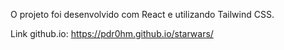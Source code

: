 O projeto foi desenvolvido com React e utilizando Tailwind CSS.

Link github.io: https://pdr0hm.github.io/starwars/
